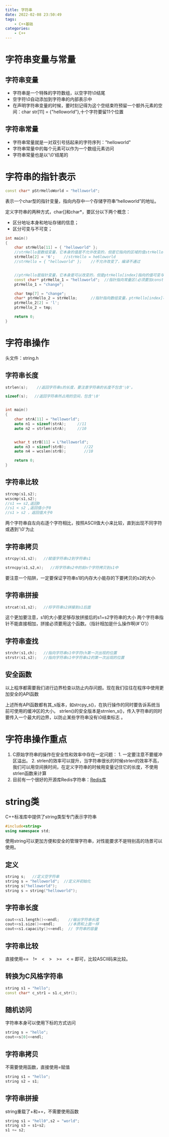 ```yaml
---
title: 字符串
date: 2022-02-08 23:50:49
tags:
    - C++基础
categories:
    - C++
---
```


# 字符串变量与常量

## 字符串变量
 - 字符串是一个特殊的字符数组，以空字符&#92;0结尾
 - 空字符&#92;0自动添加到字符串的内部表示中
 - 在声明字符串变量的时候，要时刻记得为这个空结束符预留一个额外元素的空间：char str[11] = {"helloworld"},十个字符要留11个位置

## 字符串常量

 - 字符串常量就是一对双引号括起来的字符序列："helloworld"
 - 字符串常量中的每个元素可以作为一个数组元素访问
 - 字符串常量也是以'\0'结尾的


# 字符串的指针表示

```cpp
const char* pStrHelloWorld = "helloworld";
```
表示一个char型的指针变量，指向内存中一个存储字符串“helloworld”的地址。

定义字符串的两种方式，char[]和char*，要区分以下两个概念：

 - 区分地址本身和地址存储的信息；
 - 区分可变与不可变；

```cpp
int main()
{
	char strHello[11] = { "helloworld" };
	//strHello是数组变量，它本身的值是不允许改变的，但是它指向的区域的值strHello[index]是可以改变的
	strHello[2] = '6';    //strHello = he6loworld
	//strHello = { "helloworld" };    //不允许改变了，编译不通过


	//ptrHello是指针变量，它本身是可以改变的，但是ptrHello[index]指向的值可变与否要取绝与所指向的区间是否可以改变
	const char* ptrHello_1 = "helloworld";  //指针指向常量区(必须要加const)，ptrHello[index]不可改变，但本身指向的地址可以变。
	ptrHello_1 = "change";

	char tmp[7] = "change";
	char* ptrHello_2 = strHello;      //指针指向数组变量，ptrHello[index]可以改变,本身也可以变
	ptrHello_2[2] = 'l';
	ptrHello_2 = tmp;

	return 0;
}
```

# 字符串操作

头文件：string.h

## 字符串长度

```cpp
strlen(s);    //返回字符串s的长度，要注意字符串的长度不包含'\0'。

sizeof(s);   //返回字符串所占用的空间，包含'\0'


int main()
{
	char strA[11] = "helloworld";
	auto n1 = sizeof(strA);     //11
	auto n2 = strlen(strA);     //10


	wchar_t strB[11] = L"helloworld";
	auto n3 = sizeof(strB);        //22
	auto n4 = wcslen(strB);        //10

	return 0;
}
```


## 字符串比较

```cpp
strcmp(s1,s2); 
wcscmp(s1,s2); 
//s1 == s2,返回0
//s1 < s2 ,返回值小于0
//s1 > s2 ，返回值大于0
```
两个字符串自左向右逐个字符相比，按照ASCII值大小来比较，直到出现不同字符或遇到'\0'为止

## 字符串拷贝

```cpp
strcpy(s1,s2);   //赋值字符串s2到字符串s1

strncpy(s1,s2,n);   //将字符串s2中的前n个字符拷贝到s1中
```
要注意一个陷阱，一定要保证字符串s1的内存大小能存的下要拷贝的s2的大小

## 字符串拼接

```cpp
strcat(s1,s2);   //将字符串s2拼接到s1后面
```
这个更加要注意，s1的大小要足够存放拼接后的s1+s2字符串的大小
两个字符串指针不能直接相加，拼接必须要用这个函数。（指针相加是什么操作啊(#`O′)）

## 字符串查找

```cpp
strchr(s1,ch);   //指向字符串s1中字符ch第一次出现的位置
strstr(s1,s2);   //指向字符串s1中字符串s2的第一次出现的位置
```

## 安全函数
以上程序都需要我们进行边界检查以防止内存问题。现在我们往往在程序中使用更加安全的API函数

上述所有API函数都有其_s版本，如strcpy_s()，在执行操作的同时要告诉系统当前可使用的缓冲区的大小。
strlen()的安全版本是strnlen_s()，传入字符串的同时要传入一个最大的边界，以防止某些字符串没有\0结束标志 。

# 字符串操作重点
 1. C原始字符串的操作在安全性和效率中存在一定问题：
 		1. 一定要注意不要缓冲区溢出。
 		2. strlen的效率可以提升，当字符串很长的时候strlen的效率不高，我们可以用空间换时间，在定义字符串的时候用变量记住它的长度，不使用strlen函数来计算
 2. 目前有一个很好的开源库Redis字符串：[Redis库](https://redis.io/)


# string类

C++标准库中提供了string类型专门表示字符串

```cpp
#include<string>
using namespace std;
```
使用string可以更加方便和安全的管理字符串，对性能要求不是特别高的场景可以使用。

## 定义
```cpp
string s;   //定义空字符串
string s = "helloworld";  //定义并初始化
string s("helloworld");
string s = string("helloworld");
```

## 字符串长度
```cpp
cout<<s1.length()<<endl;    //输出字符串长度
cout<<s1.size()<<endl;      //本质和上面一样
cout<<s1.capacity()<<endl;  // 字符串的容量
```

## 字符串比较
直接使用&#61;&#61;&emsp;&#33;&#61;&emsp;&#60;&emsp;&#62;&emsp;&#62;&#61;&emsp;&#60; &#61; 即可，比较ASCII码来比较。

## 转换为C风格字符串
```cpp
string s1 = "hello";
const char* c_str1 = s1.c_str();
```

## 随机访问

字符串本身可以使用下标的方式访问

```cpp
string s = "hello";
cout<<s[0]<<endl;
```

## 字符串拷贝

不需要使用函数，直接使用=赋值

```cpp
string s1 = "hello";
string s2 = s1;
```

## 字符串拼接

string重载了+和+=，不需要使用函数

```cpp
string s1 = "hell0",s2 = "world";
string s3 = s1+s2;
s1 += s2;
```
